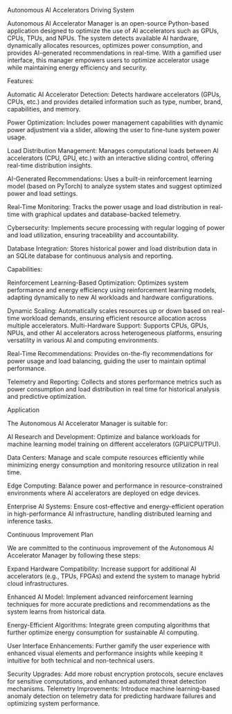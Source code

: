 

Autonomous AI Accelerators Driving System


Autonomous AI Accelerator Manager is an open-source Python-based application designed to optimize the use of AI accelerators such as GPUs, CPUs, TPUs, and NPUs. The system detects available AI hardware, dynamically allocates resources, optimizes power consumption, and provides AI-generated recommendations in real-time. With a gamified user interface, this manager empowers users to optimize accelerator usage while maintaining energy efficiency and security.

Features:

Automatic AI Accelerator Detection: Detects hardware accelerators (GPUs, CPUs, etc.) and provides detailed information such as type, number, brand, capabilities, and memory.

Power Optimization: Includes power management capabilities with dynamic power adjustment via a slider, allowing the user to fine-tune system power usage.

Load Distribution Management: Manages computational loads between AI accelerators (CPU, GPU, etc.) with an interactive sliding control, offering real-time distribution insights.

AI-Generated Recommendations: Uses a built-in reinforcement learning model (based on PyTorch) to analyze system states and suggest optimized power and load settings.

Real-Time Monitoring: Tracks the power usage and load distribution in real-time with graphical updates and database-backed telemetry.

Cybersecurity: Implements secure processing with regular logging of power and load utilization, ensuring traceability and accountability.

Database Integration: Stores historical power and load distribution data in an SQLite database for continuous analysis and reporting.

Capabilities:

Reinforcement Learning-Based Optimization: Optimizes system performance and energy efficiency using reinforcement learning models, adapting dynamically to new AI workloads and hardware configurations.

Dynamic Scaling: Automatically scales resources up or down based on real-time workload demands, ensuring efficient resource allocation across multiple accelerators.
Multi-Hardware Support: Supports CPUs, GPUs, NPUs, and other AI accelerators across heterogeneous platforms, ensuring versatility in various AI and computing environments.

Real-Time Recommendations: Provides on-the-fly recommendations for power usage and load balancing, guiding the user to maintain optimal performance.

Telemetry and Reporting: Collects and stores performance metrics such as power consumption and load distribution in real time for historical analysis and predictive optimization.

Application

The Autonomous AI Accelerator Manager is suitable for:

AI Research and Development: Optimize and balance workloads for machine learning model training on different accelerators (GPU/CPU/TPU).

Data Centers: Manage and scale compute resources efficiently while minimizing energy consumption and monitoring resource utilization in real time.

Edge Computing: Balance power and performance in resource-constrained environments where AI accelerators are deployed on edge devices.

Enterprise AI Systems: Ensure cost-effective and energy-efficient operation in high-performance AI infrastructure, handling distributed learning and inference tasks.

Continuous Improvement Plan

We are committed to the continuous improvement of the Autonomous AI Accelerator Manager by following these steps:

Expand Hardware Compatibility: Increase support for additional AI accelerators (e.g., TPUs, FPGAs) and extend the system to manage hybrid cloud infrastructures.

Enhanced AI Model: Implement advanced reinforcement learning techniques for more accurate predictions and recommendations as the system learns from historical data.

Energy-Efficient Algorithms: Integrate green computing algorithms that further optimize energy consumption for sustainable AI computing.

User Interface Enhancements: Further gamify the user experience with enhanced visual elements and performance insights while keeping it intuitive for both technical and non-technical users.

Security Upgrades: Add more robust encryption protocols, secure enclaves for sensitive computations, and enhanced automated threat detection mechanisms.
Telemetry Improvements: Introduce machine learning-based anomaly detection on telemetry data for predicting hardware failures and optimizing system performance.



